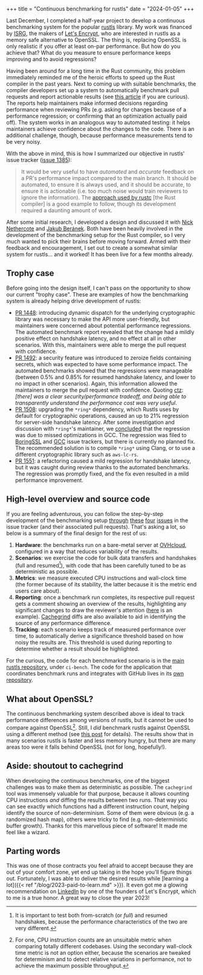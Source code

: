 +++
title = "Continuous benchmarking for rustls"
date = "2024-01-05"
+++

Last December, I completed a half-year project to develop a continuous benchmarking system for the popular [rustls](https://github.com/rustls/rustls) library. My work was financed by [ISRG](https://www.abetterinternet.org/), the makers of [Let's Encrypt](https://letsencrypt.org/), who are interested in rustls as a memory safe alternative to OpenSSL. The thing is, replacing OpenSSL is only realistic if you offer at least on-par performance. But how do you achieve that? What do you measure to ensure performance keeps improving and to avoid regressions?

Having been around for a long time in the Rust community, this problem immediately reminded me of the heroic efforts to speed up the Rust compiler in the past years. Next to coming up with suitable benchmarks, the compiler developers set up a system to automatically benchmark pull requests and report actionable results (see [this article](https://kobzol.github.io/rust/rustc/2023/08/18/rustc-benchmark-suite.html) if you are curious). The reports help maintainers make informed decisions regarding performance when reviewing PRs (e.g. asking for changes because of a performance regression; or confirming that an optimization actually paid off). The system works in an analogous way to automated testing: it helps maintainers achieve confidence about the changes to the code. There is an additional challenge, though, because performance measurements tend to be very noisy.

With the above in mind, this is how I summarized our objective in rustls' issue tracker ([issue 1385](https://github.com/rustls/rustls/issues/1385)):

> It would be very useful to have _automated_ and _accurate_ feedback on a PR's performance impact compared to the main branch. It should be automated, to ensure it is always used, and it should be accurate, to ensure it is actionable (i.e. too much noise would train reviewers to ignore the information). The [approach used by rustc](https://github.com/rust-lang/rust/pull/112849#issuecomment-1661062264) \[the Rust compiler\] is a good example to follow, though its development required a daunting amount of work.

After some initial research, I developed a design and discussed it with [Nick Nethercote](https://nnethercote.github.io/) and [Jakub Beránek](https://github.com/kobzol). Both have been heavily involved in the development of the benchmarking setup for the Rust compiler, so I very much wanted to pick their brains before moving forward. Armed with their feedback and encouragement, I set out to create a somewhat similar system for rustls... and it worked! It has been live for a few months already.

## Trophy case

Before going into the design itself, I can't pass on the opportunity to show our current "trophy case". These are examples of how the benchmarking system is already helping drive development of rustls:

- [PR 1448](https://github.com/rustls/rustls/pull/1448): introducing dynamic dispatch for the underlying cryptographic library was necessary to make the API more user-friendly, but maintainers were concerned about potential performance regressions. The automated benchmark report revealed that the change had a mildly positive effect on handshake latency, and no effect at all in other scenarios. With this, maintainers were able to merge the pull request with confidence.
- [PR 1492](https://github.com/rustls/rustls/pull/1492): a security feature was introduced to zeroize fields containing secrets, which was expected to have some performance impact. The automated benchmarks showed that the regressions were manageable (between 0.5% and 0.85% for resumed handshake latency, and lower to no impact in other scenarios). Again, this information allowed the maintainers to merge the pull request with confidence. Quoting [ctz](https://discord.com/channels/976380008299917365/1015156984007381033/1184153108599803924): _[there] was a clear security/performance tradeoff, and being able to transparently understand the performance cost was very useful_.
- [PR 1508](https://github.com/rustls/rustls/pull/1508): upgrading the `*ring*` dependency, which Rustls uses by default for cryptographic operations, caused an up to 21% regression for server-side handshake latency. After some investigation and discussion with `*ring*`'s maintainer, we [concluded](https://github.com/rustls/rustls/pull/1528#issuecomment-1754786446) that the regression was due to missed optimizations in GCC. The regression was filed to [BoringSSL](https://bugs.chromium.org/p/boringssl/issues/detail?id=655) and [GCC](https://gcc.gnu.org/bugzilla/show_bug.cgi?id=111774) issue trackers, but there is currently no planned fix. The recommended solution is to compile `*ring*` using Clang, or to use a different cryptographic library such as `aws-lc-rs`.
- [PR 1551](https://github.com/rustls/rustls/pull/1551#issuecomment-1780734571): a refactoring caused a mild regression for handshake latency, but it was caught during review thanks to the automated benchmarks. The regression was promptly fixed, and the fix even resulted in a mild performance improvement.

## High-level overview and source code

If you are feeling adventurous, you can follow the step-by-step development of the benchmarking setup [through](https://github.com/rustls/rustls/issues/1385) [these](https://github.com/rustls/rustls/issues/1485) [four](https://github.com/rustls/rustls/issues/1487) [issues](https://github.com/rustls/rustls/issues/1515) in the issue tracker (and their associated pull requests). That's asking a lot, so below is a summary of the final design for the rest of us:

1. __Hardware__: the benchmarks run on a bare-metal server at [OVHcloud](https://www.ovhcloud.com/en/), configured in a way that reduces variability of the results.
2. __Scenarios__: we exercise the code for bulk data transfers and handshakes (full and resumed[^1]), with code that has been carefully tuned to be as deterministic as possible.
3. __Metrics__: we measure executed CPU instructions and wall-clock time (the former because of its stability, the latter because it is the metric end users care about).
4. __Reporting__: once a benchmark run completes, its respective pull request gets a comment showing an overview of the results, highlighting any significant changes to draw the reviewer's attention ([here](https://github.com/rustls/rustls/pull/1640#issuecomment-1854147668) is an example). [Cachegrind](https://valgrind.org/docs/manual/cg-manual.html) diffs are also available to aid in identifying the source of any performance difference.
5. __Tracking__: each scenario keeps track of measured performance over time, to automatically derive a significance threshold based on how noisy the results are. This threshold is used during reporting to determine whether a result should be highlighted.

For the curious, the code for each benchmarked scenario is in the [main rustls repository](https://github.com/rustls/rustls/tree/75edb20a1e6a894089516053348b6137a425b9b4), under `ci-bench`. The code for the application that coordinates benchmark runs and integrates with GitHub lives in its [own repository](https://github.com/rustls/rustls-bench-app/).

## What about OpenSSL?

The continuous benchmarking system described above is ideal to track performance differences among versions of rustls, but it cannot be used to compare against OpenSSL[^2]. Still, I _did_ benchmark rustls against OpenSSL using a different method (see [this post](https://www.memorysafety.org/blog/rustls-performance/) for details). The results show that in many scenarios rustls is faster and less memory hungry, but there are many areas too were it falls behind OpenSSL (not for long, hopefully!).

## Aside: shoutout to cachegrind

When developing the continuous benchmarks, one of the biggest challenges was to make them as deterministic as possible. The `cachegrind` tool was immensely valuable for that purpose, because it allows counting CPU instructions _and_ diffing the results between two runs. That way you can see exactly which functions had a different instruction count, helping identify the source of non-determinism. Some of them were obvious (e.g. a randomized hash map), others were tricky to find (e.g. non-deterministic buffer growth). Thanks for this marvellous piece of software! It made me feel like a wizard.

## Parting words

This was one of those contracts you feel afraid to accept because they are out of your comfort zone, yet end up taking in the hope you'll figure things out. Fortunately, I was able to deliver the desired results while [learning a lot]({{< ref "/blog/2023-paid-to-learn.md" >}}). It even got me a glowing recommendation on [LinkedIn](https://www.linkedin.com/in/adolfoochagavia/) by one of the founders of Let's Encrypt, which to me is a true honor. A great way to close the year 2023!

[^1]: It is important to test both from-scratch (or _full_) and resumed handshakes, because the performance characteristics of the two are very different.
[^2]: For one, CPU instruction counts are an unsuitable metric when comparing totally different codebases. Using the secondary wall-clock time metric is not an option either, because the scenarios are tweaked for determinism and to detect relative variations in performance, not to achieve the maximum possible throughput.